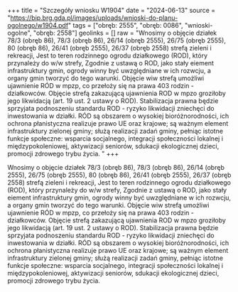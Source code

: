 +++
title = "Szczegóły wniosku W1904"
date = "2024-06-13"
source = "https://bip.brg.gda.pl/images/uploads/wnioski-do-planu-ogolnego/w1904.pdf"
tags = ["obręb: 2555", "obręb: 0086", "wnioski-ogolne", "obręb: 2558"]
geolinks = []
raw = "Wnosimy o objęcie działek 78/3 (obręb 86), 78/3 (obręb 86), 26/14 (obręb 2555), 26/75 (obręb 2555), 80 (obręb 86), 26/41 (obręb 2555), 26/37 (obręb 2558) strefą zieleni i rekreacji, Jest to teren rodzinnego ogrodu działkowego (ROD), który przynależy do w/w strefy, Zgodnie z ustawą o ROD, jako stały eiement infrastruktury gmin, ogrody winny być uwzględniane w ich rozwcju, a organy gmin tworzyć do tego warunki. Objęcie wiw strefą umożliwi ujawnienie RÓD w mpzp, co przełoży się na prawa 403 rodzin - działkowców. Objęcie strefą zakazującą ujawnienia ROD w mpzo groziłoby jego likwidacją (art. 19 ust. 2 ustawy o ROD). Stabilizacja prawna będzie sprzyjata podnoszeniu standardu ROD - ryzyko likwidacji zniechęci do inwestowania w działki. RÓD są obszarem o wysokiej bioróżnorodności, ich ochrona płanistyczna realizuje prawo UE oraz krajowe; są ważnym element infrastruktury zielonej gminy; służą realizacji zadań gminy, pełniąc istotne funkcje społeczne: wsparcia socjalnego, integracji społeczności lokalnej i międzypokoleniowej, aktywizacji seniorów, sdukacji ekologicznej dzieci, promocji zdrowego trybu życia. "
+++

Wnosimy o objęcie działek 78/3 (obręb 86), 78/3 (obręb 86), 26/14 (obręb 2555), 26/75 (obręb 2555),
80 (obręb 86), 26/41 (obręb 2555), 26/37 (obręb 2558) strefą zieleni i rekreacji, Jest to teren rodzinnego ogrodu
działkowego (ROD), który przynależy do w/w strefy, Zgodnie z ustawą o ROD, jako stały eiement infrastruktury
gmin, ogrody winny być uwzględniane w ich rozwcju, a organy gmin tworzyć do tego warunki. Objęcie wiw strefą
umożliwi ujawnienie RÓD w mpzp, co przełoży się na prawa 403 rodzin - działkowców. Objęcie strefą zakazującą
ujawnienia ROD w mpzo groziłoby jego likwidacją (art. 19 ust. 2 ustawy o ROD). Stabilizacja prawna będzie
sprzyjata podnoszeniu standardu ROD - ryzyko likwidacji zniechęci do inwestowania w działki. RÓD są obszarem
o wysokiej bioróżnorodności, ich ochrona płanistyczna realizuje prawo UE oraz krajowe; są ważnym element
infrastruktury zielonej gminy; służą realizacji zadań gminy, pełniąc istotne funkcje społeczne: wsparcia socjalnego,
integracji społeczności lokalnej i międzypokoleniowej, aktywizacji seniorów, sdukacji ekologicznej dzieci, promocji
zdrowego trybu życia.



